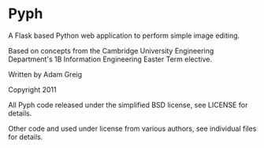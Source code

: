 Pyph
====

A Flask based Python web application to perform simple image editing.

Based on concepts from the Cambridge University Engineering Department's
1B Information Engineering Easter Term elective.

Written by Adam Greig

Copyright 2011

All Pyph code released under the simplified BSD license, see LICENSE for details.

Other code and used under license from various authors, see individual files
for details.

